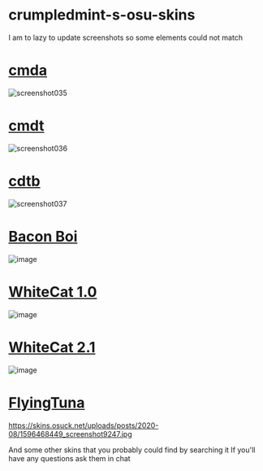 # crumpledmint-s-osu-skins

I am to lazy to update screenshots so some elements could not match

# **[cmda](https://drive.google.com/file/d/13KpIuqzp6tc-OMCMwTMT634VnlNmGwi_/view?usp=sharing)**
![screenshot035](https://user-images.githubusercontent.com/95003914/159175758-8f01b099-36d2-485c-9fc8-5286136e8833.png)

# **[cmdt](https://drive.google.com/file/d/13NeDjtt1_FXJA-ASbZidRuo9-FTGDIHg/view?usp=sharing)**
![screenshot036](https://user-images.githubusercontent.com/95003914/159175789-28ba60fc-e311-4cfe-8636-16b1cc1c6877.png)

# **[cdtb](https://drive.google.com/file/d/13Kby9rDtBBhNN0t9WYJww6p_VcXT0td4/view?usp=sharing)**
![screenshot037](https://user-images.githubusercontent.com/95003914/159175807-42f4f2b6-2c1d-4460-9b7e-3a7e01116b46.png)

# **[Bacon Boi](https://skins.osuck.net/index.php?newsid=1648)**
![image](https://user-images.githubusercontent.com/95003914/159175855-8248a4fc-504f-464f-b8c1-4f6162f580d2.png)

# **[WhiteCat 1.0](https://skins.osuck.net/index.php?newsid=1107)**
![image](https://user-images.githubusercontent.com/95003914/159175920-00c7c7cd-28a2-4461-aa69-d8f1a2f8806e.png)

# **[WhiteCat 2.1](https://skins.osuck.net/index.php?newsid=2021)**
![image](https://user-images.githubusercontent.com/95003914/159175953-d6641477-3b1a-48c6-a880-4fcfa7c14129.png)

# **[FlyingTuna](https://skins.osuck.net/index.php?newsid=1552)**
https://skins.osuck.net/uploads/posts/2020-08/1596468449_screenshot9247.jpg

And some other skins that you probably could find by searching it
If you'll have any questions ask them in chat
